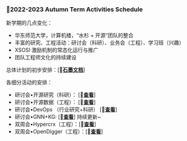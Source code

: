 ### 🍁2022-2023 Autumn Term Activities Schedule

新学期的几点变化：
- 华东师范大学，计算机楼，“水杉 + 开源”团队的整合
- 丰富的研究、工程活动：研讨会（科研）、业务会（工程）、学习班（兴趣）
- XSOSI 激励机制的常态化运行与推广
- 团队工程师文化的持续建设

总体计划的初步安排：[🍁[**石墨文档**](https://shimo.im/docs/aBAYV1y9rohXNY3j)]

各细分活动的安排：
- 研讨会•开源研究（科研）： [🍁[**查看**](https://github.com/X-lab2017/open-research/blob/main/agenda/%F0%9F%8D%812022-2023-Autumn-Term-OS-Seminar.md)]
- 研讨会•开源数据（工程）： [🍁[**查看**](https://github.com/X-lab2017/open-wonderland/blob/main/2022-2023-Autumn-Term-Openperf-Schedule.md)]
- 研讨会•DevOps （行业研究+科研） [🍁[**查看**](https://github.com/OpenEduTech/EduTechResearch/blob/main/agenda/%F0%9F%8D%812022-2023-Autumn-Term-DevOps-Seminar.md)]
- 研讨会•GNN+KG: [🍁[**查看**](https://github.com/OpenEduTech/OpenEduKG/blob/main/%F0%9F%8D%812022-2023-Autumn-Term-OS-Seminar.md)]
持续更新~
- 双周会•Hypercrx（工程）：[🍁[**查看**](https://github.com/hypertrons/hypertrons-crx/discussions/453)]
- 双周会•OpenDigger（工程）：[🍁[**查看**](https://github.com/X-lab2017/open-digger/issues/975)]
